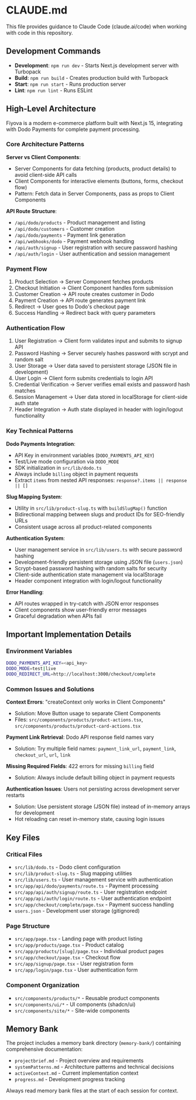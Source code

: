 # CLAUDE.md

This file provides guidance to Claude Code (claude.ai/code) when working with code in this repository.

## Development Commands

- **Development**: `npm run dev` - Starts Next.js development server with Turbopack
- **Build**: `npm run build` - Creates production build with Turbopack
- **Start**: `npm run start` - Runs production server
- **Lint**: `npm run lint` - Runs ESLint

## High-Level Architecture

Fiyova is a modern e-commerce platform built with Next.js 15, integrating with Dodo Payments for complete payment processing.

### Core Architecture Patterns

**Server vs Client Components**:
- Server Components for data fetching (products, product details) to avoid client-side API calls
- Client Components for interactive elements (buttons, forms, checkout flow)
- Pattern: Fetch data in Server Components, pass as props to Client Components

**API Route Structure**:
- `/api/dodo/products` - Product management and listing
- `/api/dodo/customers` - Customer creation
- `/api/dodo/payments` - Payment link generation
- `/api/webhooks/dodo` - Payment webhook handling
- `/api/auth/signup` - User registration with secure password hashing
- `/api/auth/login` - User authentication and session management

### Payment Flow

1. Product Selection → Server Component fetches products
2. Checkout Initiation → Client Component handles form submission
3. Customer Creation → API route creates customer in Dodo
4. Payment Creation → API route generates payment link
5. Redirect → User goes to Dodo's checkout page
6. Success Handling → Redirect back with query parameters

### Authentication Flow

1. User Registration → Client form validates input and submits to signup API
2. Password Hashing → Server securely hashes password with scrypt and random salt
3. User Storage → User data saved to persistent storage (JSON file in development)
4. User Login → Client form submits credentials to login API
5. Credential Verification → Server verifies email exists and password hash matches
6. Session Management → User data stored in localStorage for client-side auth state
7. Header Integration → Auth state displayed in header with login/logout functionality

### Key Technical Patterns

**Dodo Payments Integration**:
- API Key in environment variables (`DODO_PAYMENTS_API_KEY`)
- Test/Live mode configuration via `DODO_MODE`
- SDK initialization in `src/lib/dodo.ts`
- Always include `billing` object in payment requests
- Extract `items` from nested API responses: `response?.items || response || []`

**Slug Mapping System**:
- Utility in `src/lib/product-slug.ts` with `buildSlugMap()` function
- Bidirectional mapping between slugs and product IDs for SEO-friendly URLs
- Consistent usage across all product-related components

**Authentication System**:
- User management service in `src/lib/users.ts` with secure password hashing
- Development-friendly persistent storage using JSON file (`users.json`)
- Scrypt-based password hashing with random salts for security
- Client-side authentication state management via localStorage
- Header component integration with login/logout functionality

**Error Handling**:
- API routes wrapped in try-catch with JSON error responses
- Client components show user-friendly error messages
- Graceful degradation when APIs fail

## Important Implementation Details

### Environment Variables
```bash
DODO_PAYMENTS_API_KEY=<api_key>
DODO_MODE=test|live
DODO_REDIRECT_URL=http://localhost:3000/checkout/complete
```

### Common Issues and Solutions

**Context Errors**: "createContext only works in Client Components"
- Solution: Move Button usage to separate Client Components
- Files: `src/components/products/product-actions.tsx`, `src/components/products/product-card-actions.tsx`

**Payment Link Retrieval**: Dodo API response field names vary
- Solution: Try multiple field names: `payment_link_url`, `payment_link`, `checkout_url`, `url`, `link`

**Missing Required Fields**: 422 errors for missing `billing` field
- Solution: Always include default billing object in payment requests

**Authentication Issues**: Users not persisting across development server restarts
- Solution: Use persistent storage (JSON file) instead of in-memory arrays for development
- Hot reloading can reset in-memory state, causing login issues

## Key Files

### Critical Files
- `src/lib/dodo.ts` - Dodo client configuration
- `src/lib/product-slug.ts` - Slug mapping utilities
- `src/lib/users.ts` - User management service with authentication
- `src/app/api/dodo/payments/route.ts` - Payment processing
- `src/app/api/auth/signup/route.ts` - User registration endpoint
- `src/app/api/auth/login/route.ts` - User authentication endpoint
- `src/app/checkout/complete/page.tsx` - Payment success handling
- `users.json` - Development user storage (gitignored)

### Page Structure
- `src/app/page.tsx` - Landing page with product listing
- `src/app/products/page.tsx` - Product catalog
- `src/app/products/[slug]/page.tsx` - Individual product pages
- `src/app/checkout/page.tsx` - Checkout flow
- `src/app/signup/page.tsx` - User registration form
- `src/app/login/page.tsx` - User authentication form

### Component Organization
- `src/components/products/*` - Reusable product components
- `src/components/ui/*` - UI components (shadcn/ui)
- `src/components/site/*` - Site-wide components

## Memory Bank

The project includes a memory bank directory (`memory-bank/`) containing comprehensive documentation:
- `projectbrief.md` - Project overview and requirements
- `systemPatterns.md` - Architecture patterns and technical decisions
- `activeContext.md` - Current implementation context
- `progress.md` - Development progress tracking

Always read memory bank files at the start of each session for context.